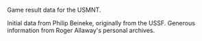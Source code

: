 Game result data for the USMNT.

Initial data from Philip Beineke, originally from the USSF.
Generous information from Roger Allaway's personal archives.